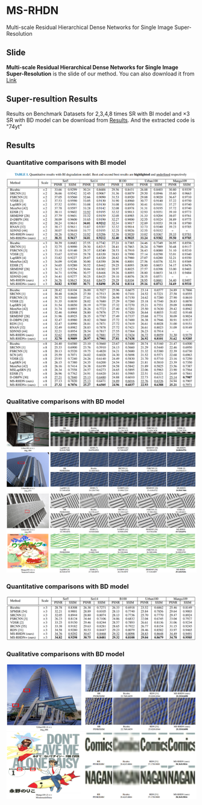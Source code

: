 # MS-RHDN
Multi-scale Residual Hierarchical Dense Networks for Single Image Super-Resolution

## Slide 
**Multi-scale Residual Hierarchical Dense Networks for Single Image Super-Resolution** is the slide of our method. You can also download it from [Link](https://raw.githubusercontent.com/Rainyfish/MS-RHDN/master/multi-scale%20residual%20hierarchical%20dense%20networks%20for%20single%20image%20super-resolution.pptx)

## Super-resultion Results 
Results on Benchmark Datasets for 2,3,4,8 times SR with BI model and $\times3$ SR with BD model can be download from [Results](https://pan.baidu.com/s/1vrsl3gipoFXRgO8550pJDw). And the extracted code is "74yt"

## Results
### Quantitative comparisons with BI model
![Q_1](https://github.com/Rainyfish/MS-RHDN/blob/master/Figures/image14.png)
![Q_2](https://github.com/Rainyfish/MS-RHDN/blob/master/Figures/image15.png)

### Qualitative comparisons with BD model
![Q_1](https://github.com/Rainyfish/MS-RHDN/blob/master/Figures/image16.png)
![Q_1](https://github.com/Rainyfish/MS-RHDN/blob/master/Figures/image17.png)

### Quantitative comparisons with BD model
![Q_1](https://github.com/Rainyfish/MS-RHDN/blob/master/Figures/image18.png)

### Qualitative comparisons with BD model
![Q_1](https://github.com/Rainyfish/MS-RHDN/blob/master/Figures/image19.png)
![Q_1](https://github.com/Rainyfish/MS-RHDN/blob/master/Figures/image20.png)


